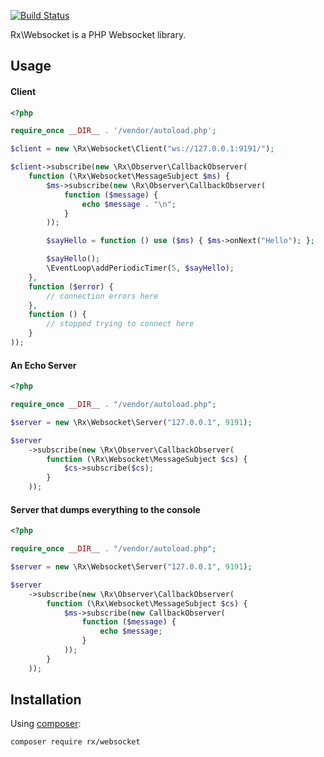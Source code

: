 [![Build Status](https://travis-ci.org/RxPHP/Websocket.svg?branch=master)](https://travis-ci.org/RxPHP/Websocket)

Rx\Websocket is a PHP Websocket library.

## Usage

#### Client
```php
<?php

require_once __DIR__ . '/vendor/autoload.php';

$client = new \Rx\Websocket\Client("ws://127.0.0.1:9191/");

$client->subscribe(new \Rx\Observer\CallbackObserver(
    function (\Rx\Websocket\MessageSubject $ms) {
        $ms->subscribe(new \Rx\Observer\CallbackObserver(
            function ($message) {
                echo $message . "\n";
            }
        ));

        $sayHello = function () use ($ms) { $ms->onNext("Hello"); };

        $sayHello();
        \EventLoop\addPeriodicTimer(5, $sayHello);
    },
    function ($error) {
        // connection errors here
    },
    function () {
        // stopped trying to connect here
    }
));
```

#### An Echo Server
```php
<?php

require_once __DIR__ . "/vendor/autoload.php";

$server = new \Rx\Websocket\Server("127.0.0.1", 9191);

$server
    ->subscribe(new \Rx\Observer\CallbackObserver(
        function (\Rx\Websocket\MessageSubject $cs) {
            $cs->subscribe($cs);
        }
    ));
```

#### Server that dumps everything to the console
```php
<?php

require_once __DIR__ . "/vendor/autoload.php";

$server = new \Rx\Websocket\Server("127.0.0.1", 9191);

$server
    ->subscribe(new \Rx\Observer\CallbackObserver(
        function (\Rx\Websocket\MessageSubject $cs) {
            $ms->subscribe(new CallbackObserver(
                function ($message) {
                    echo $message;
                }
            ));
        }
    ));
```

## Installation

Using [composer](https://getcomposer.org/):

```composer require rx/websocket```